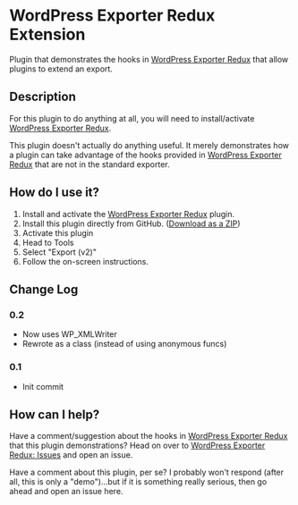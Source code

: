 # WordPress Exporter Redux Extension
Plugin that demonstrates the hooks in [WordPress Exporter Redux][] that allow
plugins to extend an export.

## Description

For this plugin to do anything at all, you will need to install/activate [WordPress Exporter Redux][].

This plugin doesn't actually do anything useful.  It merely demonstrates how a plugin
can take advantage of the hooks provided in [WordPress Exporter Redux][] that are not in
the standard exporter.

[WordPress Importer]: https://wordpress.org/plugins/wordpress-importer/
[WordPress Importer Redux]: https://github.com/pbiron/wordpress-importer-v2
[WordPress Exporter Redux]: https://github.com/pbiron/wordpress-exporter-v2
[WordPress Exporter Redux: Issues]: https://github.com/pbiron/wordpress-exporter-v2/issues
[WXR 1.3-proposed]: https://github.com/pbiron/wxr/1.3-proposed

## How do I use it?

1. Install and activate the [WordPress Exporter Redux][] plugin.
2. Install this plugin directly from GitHub. ([Download as a ZIP](archive/master.zip))
3. Activate this plugin
4. Head to Tools
5. Select "Export (v2)"
6. Follow the on-screen instructions.

## Change Log

### 0.2

* Now uses WP_XMLWriter
* Rewrote as a class (instead of using anonymous funcs)

### 0.1

* Init commit

## How can I help?

Have a comment/suggestion about the hooks in [WordPress Exporter Redux][] that this plugin demonstrations?
Head on over to [WordPress Exporter Redux: Issues][] and open an issue.

Have a comment about this plugin, per se?  I probably won't respond (after all, this is only a "demo")...but
if it is something really serious, then go ahead and open an issue here.
